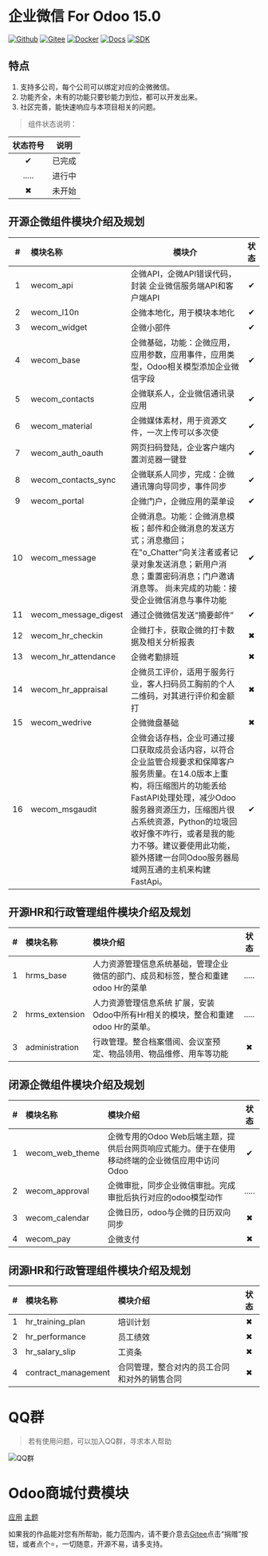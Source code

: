 # 企业微信 For Odoo 15.0


[![Github](http://img.shields.io/badge/Wecom15.0-Github-4cb648.svg?style=flat&colorA=8F8F8F)](https://github.com/rainbow-studio-solution/wecom)
[![Gitee](http://img.shields.io/badge/Wecom15.0-Gitee-875A7B.svg?style=flat&colorA=8F8F8F)](https://gitee.com/rainbowstudio/wecom)
[![Docker](http://img.shields.io/badge/Wecom15.0-Docker-C22D40.svg?style=flat&colorA=8F8F8F)](https://hub.docker.com/r/rainbowstudiosolution/wecom_for_odoo)
[![Docs](http://img.shields.io/badge/Wecom15.0-Docs-F34B7D.svg?style=flat&colorA=8F8F8F)](https://docs.rstudio.xyz/zh/14.0/wecom)
[![SDK](http://img.shields.io/badge/企微SDK-API-F34B7D.svg?style=flat&colorA=8F8F8F)](https://gitee.com/rainbowstudio/wecom_sdk_service/tree/15.0//)

## 特点

1. 支持多公司，每个公司可以绑定对应的企微微信。
2. 功能齐全，未有的功能只要钞能力到位，都可以开发出来。
3. 社区完善，能快速响应与本项目相关的问题。

> 组件状态说明：
> 
| 状态符号 |  说明  |
| :------: | :----: |
|    ✔     | 已完成 |
|  .....   | 进行中 |
|    ✖     | 未开始 |

## 开源企微组件模块介绍及规划


|   #   | 模块名称             | 模块介                                                                                                                                                                                                                                                                                                                 | 状态  |
| :---: | :------------------- | ---------------------------------------------------------------------------------------------------------------------------------------------------------------------------------------------------------------------------------------------------------------------------------------------------------------------- | :---: |
|   1   | wecom_api            | 企微API，企微API错误代码，封装 企业微信服务端API和客户端API                                                                                                                                                                                                                                                            |   ✔   |
|   2   | wecom_l10n           | 企微本地化，用于模块本地化                                                                                                                                                                                                                                                                                             |   ✔   |
|   3   | wecom_widget         | 企微小部件                                                                                                                                                                                                                                                                                                             |   ✔   |
|   4   | wecom_base           | 企微基础，功能：企微应用，应用参数，应用事件，应用类型，Odoo相关模型添加企业微信字段                                                                                                                                                                                                                                   |   ✔   |
|   5   | wecom_contacts       | 企微联系人，企业微信通讯录应用                                                                                                                                                                                                                                                                                         |   ✔   |
|   6   | wecom_material       | 企微媒体素材，用于资源文件，一次上传可以多次使                                                                                                                                                                                                                                                                         |   ✔   |
|   7   | wecom_auth_oauth     | 网页扫码登陆，企业客户端内置浏览器一键登                                                                                                                                                                                                                                                                               |   ✔   |
|   8   | wecom_contacts_sync  | 企微联系人同步，完成：企微通讯簿向导同步，事件同步                                                                                                                                                                                                                                                                     |   ✔   |
|   9   | wecom_portal         | 企微门户，企微应用的菜单设                                                                                                                                                                                                                                                                                             |   ✔   |
|  10   | wecom_message        | 企微消息。功能：企微消息模板；邮件和企微消息的发送方式；消息撤回；在"o_Chatter"向关注者或者记录对象发送消息；新用户消息；重置密码消息；门户邀请消息等。      尚未完成的功能：接受企业微信消息与事件功能                                                                                                                |   ✔   |
|  11   | wecom_message_digest | 通过企微微信发送“摘要邮件”                                                                                                                                                                                                                                                                                             |   ✔   |
|  12   | wecom_hr_checkin     | 企微打卡，获取企微的打卡数据及相关分析报表                                                                                                                                                                                                                                                                             |   ✖   |
|  13   | wecom_hr_attendance  | 企微考勤排班                                                                                                                                                                                                                                                                                                           |   ✖   |
|  14   | wecom_hr_appraisal   | 企微员工评价，适用于服务行业，客人扫码员工胸前的个人二维码，对其进行评价和金额打                                                                                                                                                                                                                                       |   ✖   |
|  15   | wecom_wedrive        | 企微微盘基础                                                                                                                                                                                                                                                                                                           |   ✖   |
|  16   | wecom_msgaudit       | 企微会话存档，企业可通过接口获取成员会话内容，以符合企业监管合规要求和保障客户服务质量。在14.0版本上重构，将压缩图片的功能丢给FastAPI处理处理，减少Odoo服务器资源压力，压缩图片很占系统资源，Python的垃圾回收好像不咋行，或者是我的能力不够。建议要使用此功能，额外搭建一台同Odoo服务器局域网互通的主机来构建FastApi。 |   ✔   |




## 开源HR和行政管理组件模块介绍及规划

|   #   | 模块名称       | 模块介绍                                                                          | 状态  |
| :---: | :------------- | :-------------------------------------------------------------------------------- | :---: |
|   1   | hrms_base      | 人力资源管理信息系统基础，管理企业微信的部门、成员和标签，整合和重建odoo Hr的菜单 | ..... |
|   2   | hrms_extension | 人力资源管理信息系统 扩展，安装Odoo中所有Hr相关的模块，整合和重建odoo Hr的菜单。  | ..... |
|   3   | administration | 行政管理。整合档案借阅、会议室预定、物品领用、物品维修、用车等功能                |   ✖   |

## 闭源企微组件模块介绍及规划

|   #   | 模块名称        | 模块介绍                                                                                       | 状态  |
| :---: | :-------------- | :--------------------------------------------------------------------------------------------- | :---: |
|   1   | wecom_web_theme | 企微专用的Odoo Web后端主题，提供后台网页响应式能力。便于在使用移动终端的企业微信应用中访问Odoo |   ✔   |
|   2   | wecom_approval  | 企微审批，同步企业微信审批。完成审批后执行对应的odoo模型动作                                   | ..... |
|   3   | wecom_calendar  | 企微日历，odoo与企微的日历双向同步                                                             |   ✖   |
|   4   | wecom_pay       | 企微支付                                                                                       |   ✖   |


## 闭源HR和行政管理组件模块介绍及规划

|   #   | 模块名称            | 模块介绍                                     | 状态  |
| :---: | :------------------ | :------------------------------------------- | :---: |
|   1   | hr_training_plan    | 培训计划                                     |   ✖   |
|   2   | hr_performance      | 员工绩效                                     |   ✖   |
|   3   | hr_salary_slip      | 工资条                                       |   ✖   |
|   4   | contract_management | 合同管理，整合对内的员工合同和对外的销售合同 |   ✖   |


# QQ群

>若有使用问题，可以加入QQ群，寻求本人帮助

![QQ群](doc/img/QQ群二维码.png)

# Odoo商城付费模块

<a href="https://apps.odoo.com/apps/modules/browse?search=RStudio" target="_blank">应用</a>
<a href="https://apps.odoo.com/apps/themes/browse?search=RStudio" target="_blank">主题</a>


如果我的作品能对您有所帮助，能力范围内，请不要介意去<a href="https://gitee.com/rainbowstudio/wecom">Gitee</a>点击“捐赠”按钮，或者点个⭐，一切随意，开源不易，请多支持。
